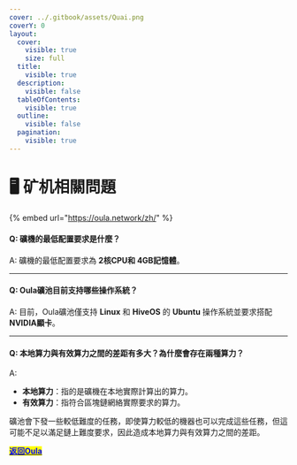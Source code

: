 ```yaml
---
cover: ../.gitbook/assets/Quai.png
coverY: 0
layout:
  cover:
    visible: true
    size: full
  title:
    visible: true
  description:
    visible: false
  tableOfContents:
    visible: true
  outline:
    visible: false
  pagination:
    visible: true
---
```


# 🖥️ 矿机相關問題

{% embed url="https://oula.network/zh/" %}

#### Q: 礦機的最低配置要求是什麼？

A: 礦機的最低配置要求為 **2核CPU和 4GB記憶體**。

***

#### Q: Oula礦池目前支持哪些操作系統？

A: 目前，Oula礦池僅支持 **Linux** 和 **HiveOS** 的 **Ubuntu** 操作系統並要求搭配 **NVIDIA顯卡**。

***

#### Q: 本地算力與有效算力之間的差距有多大？為什麼會存在兩種算力？

A:

* **本地算力**：指的是礦機在本地實際計算出的算力。
* **有效算力**：指符合區塊鏈網絡實際要求的算力。

礦池會下發一些較低難度的任務，即使算力較低的機器也可以完成這些任務，但這可能不足以滿足鏈上難度要求，因此造成本地算力與有效算力之間的差距。





[<mark style="color:blue;">**返回Oula**</mark>](https://oula.network/zh/login)
